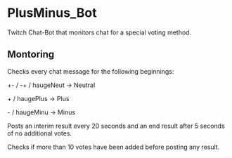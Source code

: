 # PlusMinus_Bot

Twitch Chat-Bot that monitors chat for a special voting method.

## Montoring

Checks every chat message for the following beginnings:

\+\- \/ \-\+ \/ haugeNeut \-\> Neutral

\+ \/ haugePlus -> Plus

\- \/ haugeMinu -> Minus

Posts an interim result every 20 seconds and an end result after 5 seconds of no additional votes.

Checks if more than 10 votes have been added before posting any result.


